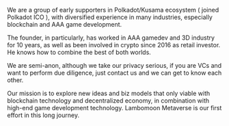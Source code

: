 We are a group of early supporters in Polkadot/Kusama ecosystem ( joined Polkadot ICO ), with diversified experience in many industries, especially blockchain and AAA game development.

The founder, in particularly, has worked in AAA gamedev and 3D industry for 10 years, as well as been involved in crypto since 2016 as retail investor. He knows how to combine the best of both worlds.

We are semi-anon, although we take our privacy serious, if you are VCs and want to perform due diligence, just contact us and we can get to know each other.

Our mission is to explore new ideas and biz models that only viable with blockchain technology and decentralized economy, in combination with high-end game development technology. Lambomoon Metaverse is our first effort in this long journey.
